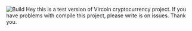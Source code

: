 ![Build](https://travis-ci.org/OliwierGL/vircoin.svg?branch=master)
Hey this is a test version of Vircoin cryptocurrency project.
If you have problems with compile this project, please write is on issues.
Thank you.
